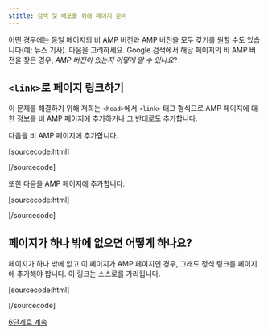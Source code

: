```yaml
---
$title: 검색 및 배포를 위해 페이지 준비
---
```


어떤 경우에는 동일 페이지의 비 AMP 버전과 AMP 버전을 모두 갖기를 원할 수도 있습니다(예: 뉴스 기사). 다음을 고려하세요. Google 검색에서 해당 페이지의 비 AMP 버전을 찾은 경우, *AMP 버전이 있는지 어떻게 알 수 있나요*?

## `<link>`로 페이지 링크하기

이 문제를 해결하기 위해 저희는 `<head>`에서 `<link>` 태그 형식으로 AMP 페이지에 대한 정보를 비 AMP 페이지에 추가하거나 그 반대로도 추가합니다.

다음을 비 AMP 페이지에 추가합니다.

[sourcecode:html]
<link rel="amphtml" href="https://www.example.com/url/to/amp/document.html">
[/sourcecode]

또한 다음을 AMP 페이지에 추가합니다.

[sourcecode:html]
<link rel="canonical" href="https://www.example.com/url/to/full/document.html">
[/sourcecode]

## 페이지가 하나 밖에 없으면 어떻게 하나요?

페이지가 하나 밖에 없고 이 페이지가 AMP 페이지인 경우, 그래도 정식 링크를 페이지에 추가해야 합니다. 이 링크는 스스로를 가리킵니다.

[sourcecode:html]
<link rel="canonical" href="https://www.example.com/url/to/amp/document.html">
[/sourcecode]

<a class="go-button button" href="/ko/docs/get_started/create/publish.html">6단계로 계속</a>
